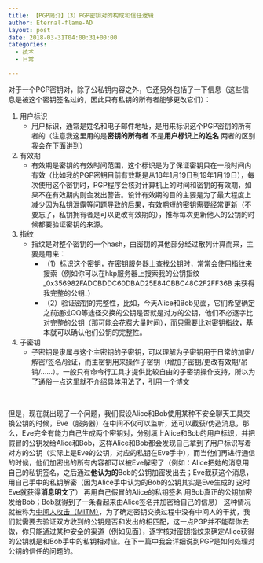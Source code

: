 ```yaml
---
title: 【PGP简介】（3）PGP密钥对的构成和信任逻辑
author: Eternal-flame-AD
layout: post
date: 2018-03-31T04:00:31+00:00
categories:
  - 技术
  - 日常

---
```

对于一个PGP密钥对，除了公私钥内容之外，它还另外包括了一下信息（这些信息是被这个密钥签名过的，因此只有私钥的所有者能够更改它们）：

  1. 用户标识 
      * 用户标识，通常是姓名和电子邮件地址，是用来标识这个PGP密钥的所有者的（注意我这里用的是**密钥的所有者** 不是**用户标识上的姓名** 两者的区别我会在下面讲到）
  2. 有效期 
      * 有效期是密钥的有效时间范围，这个标识是为了保证密钥只在一段时间内有效（比如我的PGP密钥目前有效期是从18年1月19日到19年1月19日），每次使用这个密钥时，PGP程序会核对计算机上的时间和密钥的有效期，如果不在有效期内则会发出警告。设计有效期的目的主要是为了最大程度上减少因为私钥泄露等问题导致的后果，有效期短的密钥需要经常更新（不要忘了，私钥拥有者是可以更改有效期的），推荐每次更新他人的公钥的时候都要验证密钥的来源。
  3. 指纹 
      * 指纹是对整个密钥的一个hash，由密钥的其他部分经过散列计算而来，主要是用来： 
          * （1）标识这个密钥，在密钥服务器上查找公钥时，常常会使用指纹来搜索（例如你可以在hkp服务器上搜索我的公钥指纹_0x356982FADCBDDC60DBAD25E84CBBC48C2F2FF36B 来获得我完整的公钥_）
          * （2）验证密钥的完整性，比如，今天Alice和Bob见面，它们希望确定之前通过QQ等途径交换的公钥是否就是对方的公钥，他们不必逐字比对完整的公钥（那可能会花费大量时间），而只需要比对密钥指纹，基本就可以确认他们公钥的完整性。
  4. 子密钥 
      * 子密钥是隶属与这个主密钥的子密钥，可以理解为子密钥用于日常的加密/解密/签名/验证，而主密钥用来操作子密钥（增加子密钥/更改有效期/吊销/……）。一般只有命令行工具才提供比较自由的子密钥操作支持，所以为了通俗一点这里就不介绍具体用法了，引用一个[博文][1]

&nbsp;

但是，现在就出现了一个问题，我们假设Alice和Bob使用某种不安全聊天工具交换公钥的时候，Eve（服务器）在中间不仅可以监听，还可以截获/伪造消息，那么，Eve完全有能力自己生成两个密钥对，分别填上Alice和Bob的用户标识，并把假冒的公钥发给Alice和Bob，这样Alice和Bob都会发现自己拿到了用户标识写着对方的公钥（实际上是Eve的公钥，对应的私钥在Eve手中），而当他们再进行通信的时候，他们加密出的所有内容都可以被Eve解密了（例如：Alice把她的消息用自己的私钥签名，之后通过**他认为的**Bob的公钥加密发出去；Eve截获这个消息，用自己手中的私钥解密（因为Alice手中认为的Bob的公钥其实是Eve生成的 这时Eve就获得**消息明文**了） 再用自己假冒的Alice的私钥签名 用Bob真正的公钥加密发给Bob；Bob就得到了一条看起来由Alice签名并加密给自己的信息） 这种情况就被称为[中间人攻击（MITM）][2]，为了确定密钥交换过程中没有中间人的干扰，我们就需要去验证双方收到的公钥是否和发出的相匹配，这一点PGP并不能帮你去做，你只能通过某种安全的渠道（例如见面），逐字核对密钥指纹来确定Alice获得的公钥就是和Bob手中的私钥相对应。在下一篇中我会详细说到PGP是如何处理对公钥的信任的问题的。

 [1]: https://www.cnblogs.com/andypeker/p/6124045.html
 [2]: https://en.wikipedia.org/wiki/Man-in-the-middle_attack